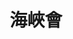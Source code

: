 ---
title: "海峽會"
description: "海峽會"
layout: shop
keywords:
  - 美食競賽
  - 台灣美食
  - 美食精選
datePublished: "2025-06-30"
dateModified: "2025-07-05"
city: "台北市"
district: "松山區"
address: "105台北市松山區敦化北路167號B1"
phone: "0277076789"
geo: "25.05476692436136, 121.54941270143397"
google_map: "https://maps.app.goo.gl/CQi3oEJ5mZYxSvjL6"
footinder: "https://footinder.com.tw/%E5%8F%B0%E5%8C%97%E5%B8%82%E6%9D%BE%E5%B1%B1%E5%8D%80/13141/"
official: "http://www.csclub.com.tw/"
award:
  - name: "台北國際牛肉麵節"
    year: "2024"
    entries:
      - group: "鮮食組"
        cooking_style: "樂齡創意"
        rank: "銅牌"

---